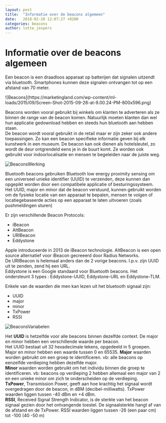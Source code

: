 ```yaml
---
layout: post
title:  "Informatie over de beacons algemeen"
date:   2018-02-28 12:07:27 +0200
categories: beacons
author: lotte_jespers
---
```

# Informatie over de beacons algemeen

<p>Een beacon is een draadloos apparaat op batterijen dat signalen uitzendt via bluetooth. Smartphones kunnen deze signalen ontvangen tot op een afstand van 70 meter.</p>
![Beacons](https://marketingland.com/wp-content/ml-loads/2015/09/Screen-Shot-2015-09-28-at-9.00.24-PM-800x596.png)

<p>Beacons worden vooral gebruikt bij winkels om klanten te adverteren als ze binnen de range van de beacon komen. Natuurlijk moeten klanten dan wel hun applicatie gedownload hebben en steeds hun bluetooth aan hebben staan. <br>
De beacon wordt vooral gebruikt in de retail maar er zijn zeker ook andere toepassingen. Zo kan een beacon specifieke informatie geven bij elk kunstwerk in een museum. De beacon kan ook dienen als hotelsleutel, zo wordt de deur ontgrendeld eens je in de buurt komt. Ze worden ook gebruikt voor indoorlocalisatie en mensen te begeleiden naar de juiste weg.</p>

![BeaconsWerking](https://www.happiestminds.com/Insights/Beacons-technology/images1/what-beacons.png)

<p>Bluetooth beacons gebruiken Bluetooth low energy proximity sensing om een universeel unieke identifier (UUID) te verzenden, deze kunnen dan opgepikt worden door een compatibele applicatie of besturingssysteem. <br>
Het UUID, major en minor dat de beacon verstuurd, kunnen gebruikt worden om de fysieke locatie van een apparaat te bepalen, mensen te volgen of locatiegebaseerde acties op een apparaat te laten uitvoeren (zoals pushmeldingen sturen)</p>

Er zijn verschillende Beacon Protocols:
* iBeacon
* AltBeacon
* URIBeacon
* Eddystone

<p>Apple introduceerde in 2013 de iBeacon technologie. AltBeacon is een open source alternatief voor iBeacon gecreeerd door Radius Networks.<br>
De URIBeacon is helemaal anders dan de 2 vorige beacons. I.p.v. zijn UUID uit te zenden, zend hij een URL.<br>
Eddystone is een Google standaard voor Bluetooth beacons. Het ondersteunt 3 types : Eddystone-UUID, Eddystone-URL en Eddystone-TLM.</p>

Enkele van de waarden die men kan lezen uit het bluetooth signaal zijn: 
* UUID
* major 
* minor
* TxPower
* RSSI

![BeaconsVariabelen](https://solidgeargroup.com/wp-content/uploads/2017/07/iBeacon.jpg)
<p>Het <b>UUID</b> is hetzelfde voor alle beacons binnen dezelfde context. De major en minor hebben een verschillende waarde per beacon.<br>
Het UUID bestaat uit 32 hexadecimale tekens, opgedeeld in 5 groepen. <br>
Major en minor hebben een waarde tussen 0 en 65535. <b>Major</b> waarden worden gebruikt om een groep te identificeren. vb: alle beacons op eenzelfde verdieping hebben dezelfde major.<br>
<b>Minor</b> waarden worden gebruikt om het individu binnen die groep te identificeren. vb: beacons op verdieping 2 hebben allemaal een major van 2 en een unieke minor om zich te onderscheiden op de verdieping. <br>
<b>TxPower</b>, Transmission Power, geeft aan hoe krachtig het signaal wordt overgedragen door de beacon, in dBM (decibel-milliwatts). TxPower waarden liggen tussen -40 dBm en +4 dBm. <br>
<b>RSSI</b>, Received Signal Strength Indicator, is de sterkte van het beacon signaal gezien door het ontvangende toestel. De signaalsterkte hangt af van de afstand en de TxPower. RSSI waarden liggen tussen -26 (een paar cm) tot -100 (40 -50 m)</p>


